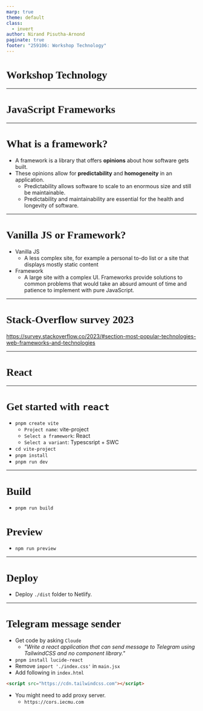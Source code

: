 ```yaml
---
marp: true
theme: default
class:
  - invert
author: Nirand Pisutha-Arnond
paginate: true
footer: "259106: Workshop Technology"
---
```


<style>
@import url('https://fonts.googleapis.com/css2?family=Prompt:ital,wght@0,100;0,300;0,400;0,700;1,100;1,300;1,400;1,700&display=swap');

    :root {
    font-family: Prompt;
    --hl-color: #D57E7E;
}
h1 {
  font-family: Prompt
}
</style>

# Workshop Technology

---

# JavaScript Frameworks

---

# What is a framework?

- A framework is a library that offers **opinions** about how software gets built.
- These opinions allow for **predictability** and **homogeneity** in an application.
  - Predictability allows software to scale to an enormous size and still be maintainable.
  - Predictability and maintainability are essential for the health and longevity of software.

---

# Vanilla JS or Framework?

- Vanilla JS
  - A less complex site, for example a personal to-do list or a site that displays mostly static content
- Framework
  - A large site with a complex UI. Frameworks provide solutions to common problems that would take an absurd amount of time and patience to implement with pure JavaScript.

---

# Stack-Overflow survey 2023

https://survey.stackoverflow.co/2023/#section-most-popular-technologies-web-frameworks-and-technologies

---

# React

---

# Get started with `react`

- `pnpm create vite`
  - `Project name`: vite-project
  - `Select a framework`: React
  - `Select a variant`: Typescsript + SWC
- `cd vite-project`
- `pnpm install`
- `pnpm run dev`

---

# Build

- `pnpm run build`

# Preview

- `npm run preview`

---

# Deploy

- Deploy `./dist` folder to Netlify.

---

# Telegram message sender

- Get code by asking `Cloude`
  - _"Write a react application that can send message to Telegram using TailwindCSS and no component library."_
- `pnpm install lucide-react`
- Remove `import './index.css'` in `main.jsx`
- Add following in `index.html`

```html
<script src="https://cdn.tailwindcss.com"></script>
```

- You might need to add proxy server.
  - `https://cors.iecmu.com`
